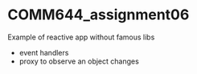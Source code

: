 # COMM644_assignment06
Example of reactive app without famous libs 
- event handlers
- proxy to observe an object changes 